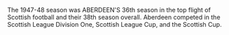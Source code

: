 The 1947-48 season was ABERDEEN'S 36th season in the top flight of Scottish football and their 38th season overall. Aberdeen competed in the Scottish League Division One, Scottish League Cup, and the Scottish Cup.

